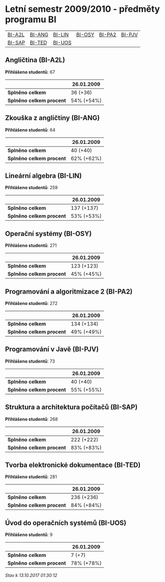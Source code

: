 # Letní semestr 2009/2010 - předměty programu BI


| | | | | | |
|-|-|-|-|-|-|
|[BI-A2L](#angličtina-bi-a2l) | [BI-ANG](#zkouška-z-angličtiny-bi-ang) | [BI-LIN](#lineární-algebra-bi-lin) | [BI-OSY](#operační-systémy-bi-osy) | [BI-PA2](#programování-a-algoritmizace-2-bi-pa2) | [BI-PJV](#programování-v-javě-bi-pjv)|
|[BI-SAP](#struktura-a-architektura-počítačů-bi-sap) | [BI-TED](#tvorba-elektronické-dokumentace-bi-ted) | [BI-UOS](#úvod-do-operačních-systémů-bi-uos)|

        

## Angličtina (BI-A2L)

**Přihlášeno studentů**: 67

|                          |26.01.2009|
|--------------------------|--------------------|
|**Splněno celkem**        |36 (+36)|
|**Splněno celkem procent**|54% (+54%)|

## Zkouška z angličtiny (BI-ANG)

**Přihlášeno studentů**: 64

|                          |26.01.2009|
|--------------------------|--------------------|
|**Splněno celkem**        |40 (+40)|
|**Splněno celkem procent**|62% (+62%)|

## Lineární algebra (BI-LIN)

**Přihlášeno studentů**: 259

|                          |26.01.2009|
|--------------------------|--------------------|
|**Splněno celkem**        |137 (+137)|
|**Splněno celkem procent**|53% (+53%)|

## Operační systémy (BI-OSY)

**Přihlášeno studentů**: 271

|                          |26.01.2009|
|--------------------------|--------------------|
|**Splněno celkem**        |123 (+123)|
|**Splněno celkem procent**|45% (+45%)|

## Programování a algoritmizace 2 (BI-PA2)

**Přihlášeno studentů**: 272

|                          |26.01.2009|
|--------------------------|--------------------|
|**Splněno celkem**        |134 (+134)|
|**Splněno celkem procent**|49% (+49%)|

## Programování v Javě (BI-PJV)

**Přihlášeno studentů**: 73

|                          |26.01.2009|
|--------------------------|--------------------|
|**Splněno celkem**        |40 (+40)|
|**Splněno celkem procent**|55% (+55%)|

## Struktura a architektura počítačů (BI-SAP)

**Přihlášeno studentů**: 268

|                          |26.01.2009|
|--------------------------|--------------------|
|**Splněno celkem**        |222 (+222)|
|**Splněno celkem procent**|83% (+83%)|

## Tvorba elektronické dokumentace (BI-TED)

**Přihlášeno studentů**: 281

|                          |26.01.2009|
|--------------------------|--------------------|
|**Splněno celkem**        |236 (+236)|
|**Splněno celkem procent**|84% (+84%)|

## Úvod do operačních systémů (BI-UOS)

**Přihlášeno studentů**: 9

|                          |26.01.2009|
|--------------------------|--------------------|
|**Splněno celkem**        |7 (+7)|
|**Splněno celkem procent**|78% (+78%)|



*Stav k 13.10.2017 01:30:12*
